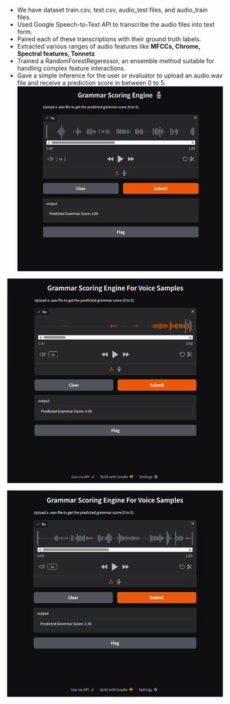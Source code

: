 - We have dataset train.csv, test.csv, audio_test files, and audio_train files.
- Used Google Speech-to-Text API to transcribe the audio files into text form.
- Paired each of these transcriptions with their ground truth labels.
- Extracted various ranges of audio features like **MFCCs, Chrome, Spectral features, Tonnetz**
- Trained a RandomForestRegeressor, an ensemble method suitable for handling complex feature interactions.
- Gave a simple inference for the user or evaluator to upload an audio.wav file and receive a prediction score in between 0 to 5.
![Alt Text](results/ss1)

![Alt Text](results/ss5.png)

![Alt Text](results/ss2.png)
